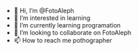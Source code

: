 - 👋 Hi, I’m @FotoAleph
- 👀 I’m interested in learning
- 🌱 I’m currently learning programation
- 💞️ I’m looking to collaborate on FotoAleph
- 📫 How to reach me pothographer

<!---
FotoAleph/FotoAleph is a ✨ special ✨ repository because its `README.md` (this file) appears on your GitHub profile.
You can click the Preview link to take a look at your changes.
--->
